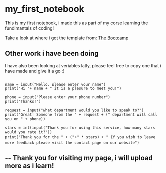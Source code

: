# my_first_notebook
This is my first notebook, i made this as part of my corse learning the fundimantals of coding!

Take a look at where i got the template from: [The Bootcamp](https://github.com/EDGENortheastern/network-rail-2022-welcome)

## Other work i have been doing
I have also been looking at veriables latly, please feel free to copy one that i have made and give it a go :)

```

name = input("Hello, please enter your name")
print("Hi "+ name + " it is a plesure to meet you!")

phone = input("Please enter your phone number")
print("Thanks!")

request = input("what department would you like to speak to?")
print("Great! Someone from the " + request + (" department will call you on " + phone))

stars = int(input("Thank you for using this service, how many stars would you rate it?"))
print("Thank you for the " + ("⭐" * stars) + " If you wish to leave more feedback please visit the contact page on our website")

```

--
Thank you for visiting my page, i will upload more as i learn!
--
